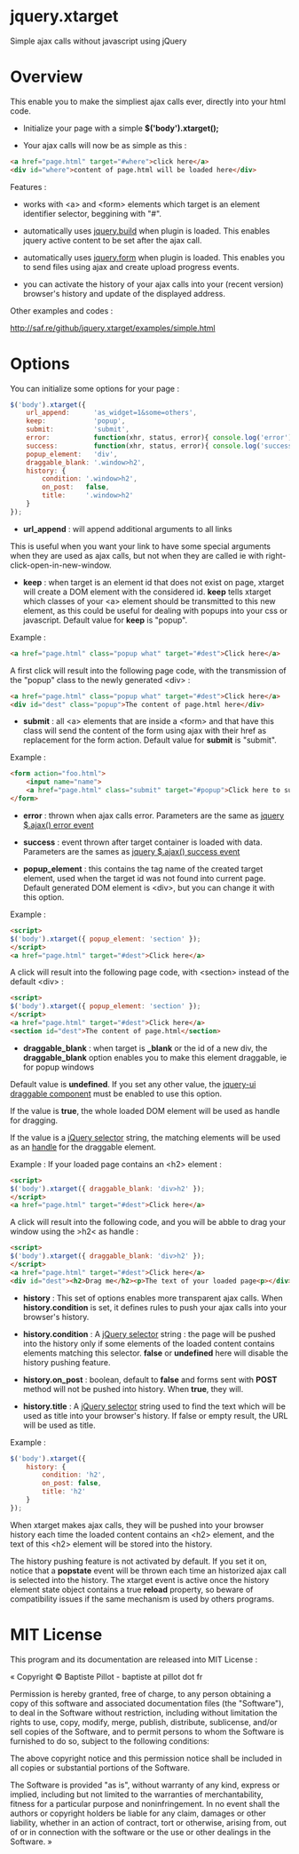 jquery.xtarget
==============
Simple ajax calls without javascript using jQuery

# Overview

This enable you to make the simpliest ajax calls ever, directly into your html code.

* Initialize your page with a simple **$('body').xtarget();**

* Your ajax calls will now be as simple as this :

```html
<a href="page.html" target="#where">click here</a>
<div id="where">content of page.html will be loaded here</div>
```

Features :

* works with &lt;a&gt; and &lt;form&gt; elements which target is an element identifier selector, beggining with "#".

* automatically uses [jquery.build](https://github.com/bapplistudio/jquery.build) when plugin is loaded. This enables jquery active content to be set after the ajax call.

* automatically uses [jquery.form](https://github.com/malsup/form) when plugin is loaded. This enables you to send files using ajax and create upload progress events.

* you can activate the history of your ajax calls into your (recent version) browser's history and update of the displayed address.

Other examples and codes :

http://saf.re/github/jquery.xtarget/examples/simple.html

# Options

You can initialize some options for your page :

```javascript
$('body').xtarget({
    url_append:      'as_widget=1&some=others',
    keep:            'popup',
    submit:          'submit',
    error:           function(xhr, status, error){ console.log('error'); },
    success:         function(xhr, status, error){ console.log('success'); },
    popup_element:   'div',
    draggable_blank: '.window>h2',
    history: {
        condition: '.window>h2',
        on_post:   false,
        title:     '.window>h2'
    }
});
```

* **url_append** : will append additional arguments to all links

This is useful when you want your link to have some special arguments when they are used as ajax calls, but not when they are called ie with right-click-open-in-new-window.

* **keep** : when target is an element id that does not exist on page, xtarget will create a DOM element with the considered id. **keep** tells xtarget which classes of your &lt;a&gt; element should be transmitted to this new element, as this could be useful for dealing with popups into your css or javascript. Default value for **keep** is "popup".

Example :

```html
<a href="page.html" class="popup what" target="#dest">Click here</a>
```

A first click will result into the following page code, with the transmission of the "popup" class to the newly generated &lt;div&gt;&nbsp;:

```html
<a href="page.html" class="popup what" target="#dest">Click here</a>
<div id="dest" class="popup">The content of page.html here</div>
```

* **submit** : all &lt;a&gt; elements that are inside a &lt;form&gt; and that have this class will send the content of the form using ajax with their href as replacement for the form action. Default value for **submit** is "submit".

Example :

```html
<form action="foo.html">
	<input name="name">
	<a href="page.html" class="submit" target="#popup">Click here to submit</a>
</form>
```

* **error** : thrown when ajax calls error. Parameters are the same as [jquery $.ajax() error event](http://api.jquery.com/jQuery.ajax)

* **success** : event thrown after target container is loaded with data. Parameters are the sames as [jquery $.ajax() success event](http://api.jquery.com/jQuery.ajax)

* **popup_element** : this contains the tag name of the created target element, used when the target id was not found into current page. Default generated DOM element is &lt;div&gt;, but you can change it with this option.

Example :

```html
<script>
$('body').xtarget({ popup_element: 'section' });
</script>
<a href="page.html" target="#dest">Click here</a>
```

A click will result into the following page code, with &lt;section&gt; instead of the default &lt;div&gt; :

```html
<script>
$('body').xtarget({ popup_element: 'section' });
</script>
<a href="page.html" target="#dest">Click here</a>
<section id="dest">The content of page.html</section>
```

* **draggable_blank** : when target is **_blank** or the id of a new div, the **draggable_blank** option enables you to make this element draggable, ie for popup windows

Default value is **undefined**. If you set any other value, the [jquery-ui draggable component](http://api.jqueryui.com/draggable) must be enabled to use this option.

If the value is **true**, the whole loaded DOM element will be used as handle for dragging.

If the value is a [jQuery selector](http://api.jquery.com/category/selectors) string, the matching elements will be used as an [handle](http://api.jqueryui.com/draggable/#option-handle) for the draggable element.

Example :
If your loaded page contains an &lt;h2&gt; element :

```html
<script>
$('body').xtarget({ draggable_blank: 'div>h2' });
</script>
<a href="page.html" target="#dest">Click here</a>
```

A click will result into the following code, and you will be abble to drag your window using the &gt;h2&lt; as handle&nbsp;:

```html
<script>
$('body').xtarget({ draggable_blank: 'div>h2' });
</script>
<a href="page.html" target="#dest">Click here</a>
<div id="dest"><h2>Drag me</h2><p>The text of your loaded page<p></div>
```

* **history** : This set of options enables more transparent ajax calls. When **history.condition** is set, it defines rules to push your ajax calls into your browser's history.

* **history.condition** : A [jQuery selector](http://api.jquery.com/category/selectors) string : the page will be pushed into the history only if some elements of the loaded content contains elements matching this selector. **false** or **undefined** here will disable the history pushing feature.

* **history.on_post** : boolean, default to **false** and forms sent with **POST** method will not be pushed into history. When **true**, they will.

* **history.title** : A [jQuery selector](http://api.jquery.com/category/selectors) string used to find the text which will be used as title into your browser's history. If false or empty result, the URL will be used as title.

Example :

```javascript
$('body').xtarget({
	history: {
		condition: 'h2',
		on_post: false,
		title: 'h2'
	}
});
```

When xtarget makes ajax calls, they will be pushed into your browser history each time the loaded content contains an &lt;h2&gt; element, and the text of this &lt;h2&gt; element will be stored into the history.

The history pushing feature is not activated by default. If you set it on, notice that a **popstate** event will be thrown each time an historized ajax call is selected into the history. The xtarget event is active once the history element state object contains a true **reload** property, so beware of compatibility issues if the same mechanism is used by others programs.

# MIT License

This program and its documentation are released into MIT License :

« Copyright © Baptiste Pillot - baptiste at pillot dot fr

Permission is hereby granted, free of charge, to any person obtaining a copy of this software and associated documentation files (the "Software"), to deal in the Software without restriction, including without limitation the rights to use, copy, modify, merge, publish, distribute, sublicense, and/or sell copies of the Software, and to permit persons to whom the Software is furnished to do so, subject to the following conditions:

The above copyright notice and this permission notice shall be included in all copies or substantial portions of the Software.

The Software is provided "as is", without warranty of any kind, express or implied, including but not limited to the warranties of merchantability, fitness for a particular purpose and noninfringement. In no event shall the authors or copyright holders be liable for any claim, damages or other liability, whether in an action of contract, tort or otherwise, arising from, out of or in connection with the software or the use or other dealings in the Software. »

